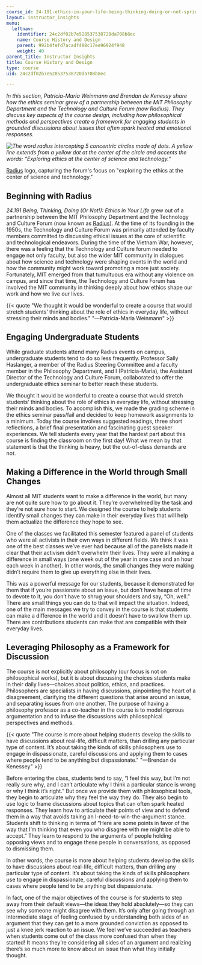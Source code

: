 ```yaml
---
course_id: 24-191-ethics-in-your-life-being-thinking-doing-or-not-spring-2015
layout: instructor_insights
menu:
  leftnav:
    identifier: 24c2df02b7e528537538720da708b8ec
    name: Course History and Design
    parent: 992b4fefd7acadf488c17ee96924f948
    weight: 40
parent_title: Instructor Insights
title: Course History and Design
type: course
uid: 24c2df02b7e528537538720da708b8ec

---
```


_In this section, Patricia-Maria Weinmann and Brendan de Kenessy share how the ethics seminar grew of a partnership between the MIT Philosophy Department and the Technology and Culture Forum (now Radius). They discuss key aspects of the course design, including how philosophical methods and perspectives create a framework for engaging students in grounded discussions about issues that often spark heated and emotional responses._

_![The word radius intercepting 5 concentric circles made of dots. A yellow line extends from a yellow dot at the center of the circle and accents the words: “Exploring ethics at the center of science and technology.” ](/coursemedia/24-191-ethics-in-your-life-being-thinking-doing-or-not-spring-2015/d9cc4ee0a3a62b89a5bc4da115eb2b9b_radius.jpg)_

[Radius](http://radius.mit.edu) logo, capturing the forum's focus on "exploring the ethics at the center of science and technology."

Beginning with Radius
---------------------

_24.191 Being, Thinking, Doing (Or Not!): Ethics in Your Life_ grew out of a partnership between the MIT Philosophy Department and the Technology and Culture Forum (now known as [Radius](http://radius.mit.edu/about)). At the time of its founding in the 1950s, the Technology and Culture Forum was primarily attended by faculty members committed to discussing ethical issues at the core of scientific and technological endeavors. During the time of the Vietnam War, however, there was a feeling that the Technology and Culture forum needed to engage not only faculty, but also the wider MIT community in dialogues about how science and technology were shaping events in the world and how the community might work toward promoting a more just society. Fortunately, MIT emerged from that tumultuous era without any violence on campus, and since that time, the Technology and Culture Forum has involved the MIT community in thinking deeply about how ethics shape our work and how we live our lives.

{{< quote "We thought it would be wonderful to create a course that would stretch students’ thinking about the role of ethics in everyday life, without stressing their minds and bodies." "—Patricia-Maria Weinmann" >}}

Engaging Undergraduate Students
-------------------------------

While graduate students attend many Radius events on campus, undergraduate students tend to do so less frequently. Professor Sally Haslanger, a member of the Radius Steering Committee and a faculty member in the Philosophy Department, and I (Patricia-Maria), the Assistant Director of the Technology and Culture Forum, collaborated to offer the undergraduate ethics seminar to better reach these students.

We thought it would be wonderful to create a course that would stretch students’ thinking about the role of ethics in everyday life, without stressing their minds and bodies. To accomplish this, we made the grading scheme in the ethics seminar pass/fail and decided to keep homework assignments to a minimum. Today the course involves suggested readings, three short reflections, a brief final presentation and fascinating guest speaker experiences. We tell students every year that the hardest part about this course is finding the classroom on the first day! What we mean by that statement is that the thinking is heavy, but the out-of-class demands are not.

Making a Difference in the World through Small Changes
------------------------------------------------------

Almost all MIT students want to make a difference in the world, but many are not quite sure how to go about it. They’re overwhelmed by the task and they’re not sure how to start. We designed the course to help students identify small changes they can make in their everyday lives that will help them actualize the difference they hope to see.

One of the classes we facilitated this semester featured a panel of students who were all activists in their own ways in different fields. We think it was one of the best classes we’ve ever had because all of the panelists made it clear that their activism didn’t overwhelm their lives. They were all making a difference in small ways (one week out of the year in one case and an hour each week in another). In other words, the small changes they were making didn’t require them to give up everything else in their lives.

This was a powerful message for our students, because it demonstrated for them that if you’re passionate about an issue, but don’t have heaps of time to devote to it, you don’t have to shrug your shoulders and say, “Oh, well.” There are small things you can do to that will impact the situation. Indeed, one of the main messages we try to convey in the course is that students can make a difference in the world and it doesn’t have to swallow them up. There are contributions students can make that are compatible with their everyday lives.

Leveraging Philosophy as a Framework for Discussion
---------------------------------------------------

The course is not explicitly about philosophy (our focus is not on philosophical works), but it is about discussing the choices students make in their daily lives—choices about politics, ethics, and practices. Philosophers are specialists in having discussions, pinpointing the heart of a disagreement, clarifying the different questions that arise around an issue, and separating issues from one another. The purpose of having a philosophy professor as a co-teacher in the course is to model rigorous argumentation and to infuse the discussions with philosophical perspectives and methods.

{{< quote "The course is more about helping students develop the skills to have discussions about real-life, difficult matters, than drilling any particular type of content. It’s about taking the kinds of skills philosophers use to engage in dispassionate, careful discussions and applying them to cases where people tend to be anything but dispassionate." "—Brendan de Kenessey" >}}

Before entering the class, students tend to say, “I feel this way, but I’m not really sure why, and I can’t articulate why I think a particular stance is wrong or why I think it’s right.” But once we provide them with philosophical tools, they begin to articulate why they feel the way they do. They also begin to use logic to frame discussions about topics that can often spark heated responses. They learn how to articulate their points of view and to defend them in a way that avoids taking an I-need-to-win-the-argument stance. Students shift to thinking in terms of “Here are some points in favor of the way that I’m thinking that even you who disagree with me might be able to accept.” They learn to respond to the arguments of people holding opposing views and to engage these people in conversations, as opposed to dismissing them.

In other words, the course is more about helping students develop the skills to have discussions about real-life, difficult matters, than drilling any particular type of content. It’s about taking the kinds of skills philosophers use to engage in dispassionate, careful discussions and applying them to cases where people tend to be anything but dispassionate.

In fact, one of the major objectives of the course is for students to step away from their default views—the ideas they hold absolutely—so they can see why someone might disagree with them. It’s only after going through an intermediate stage of feeling confused by understanding both sides of an argument that they can get to a more grounded conviction as opposed to just a knee jerk reaction to an issue. We feel we’ve succeeded as teachers when students come out of the class more confused than when they started! It means they’re considering all sides of an argument and realizing there’s so much more to know about an issue than what they initially thought.
